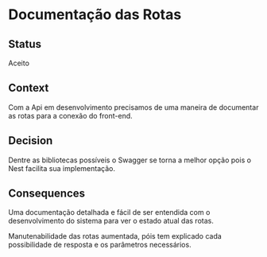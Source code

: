 # Documentação das Rotas

## Status

Aceito

## Context

Com a Api em desenvolvimento precisamos de uma maneira de documentar as rotas para a conexão do front-end.

## Decision

Dentre as bibliotecas possíveis o Swagger se torna a melhor opção pois o Nest facilita sua implementação.

## Consequences

Uma documentação detalhada e fácil de ser entendida com o desenvolvimento do sistema para ver o estado atual das rotas.

Manutenabilidade das rotas aumentada, póis tem explicado cada possibilidade de resposta e os parâmetros necessários.
